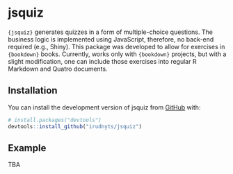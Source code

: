 
<!-- README.md is generated from README.Rmd. Please edit that file -->

# jsquiz

<!-- badges: start -->
<!-- badges: end -->

`{jsquiz}` generates quizzes in a form of multiple-choice questions. The
business logic is implemented using JavaScript, therefore, no back-end
required (e.g., Shiny). This package was developed to allow for
exercises in `{bookdown}` books. Currently, works only with `{bookdown}`
projects, but with a slight modification, one can include those
exercises into regular R Markdown and Quatro documents.

## Installation

You can install the development version of jsquiz from
[GitHub](https://github.com/) with:

``` r
# install.packages("devtools")
devtools::install_github("irudnyts/jsquiz")
```

## Example

TBA
